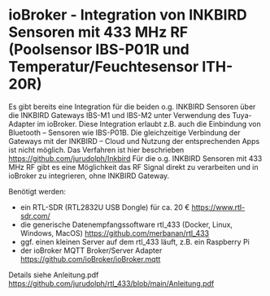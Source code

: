 # ioBroker - Integration von INKBIRD Sensoren mit 433 MHz RF (Poolsensor IBS-P01R und Temperatur/Feuchtesensor ITH-20R)

Es gibt bereits eine Integration für die beiden o.g. INKBIRD Sensoren über die INKBIRD Gateways IBS-M1 und IBS-M2 unter Verwendung des Tuya-Adapter im ioBroker. Diese Integration erlaubt z.B. auch die Einbindung von Bluetooth – Sensoren wie IBS-P01B. Die gleichzeitige Verbindung der Gateways mit der INKBIRD – Cloud und Nutzung der entsprechenden Apps ist nicht möglich. Das Verfahren ist hier beschrieben https://github.com/jurudolph/Inkbird
Für die o.g. INKBIRD Sensoren mit 433 MHz RF gibt es eine Möglichkeit das RF Signal direkt zu verarbeiten und in ioBroker zu integrieren, ohne INKBIRD Gateway.

Benötigt werden:
- ein RTL-SDR (RTL2832U USB Dongle) für ca. 20 € https://www.rtl-sdr.com/
- die generische Datenempfangssoftware rtl_433 (Docker, Linux, Windows, MacOS) https://github.com/merbanan/rtl_433
- ggf. einen kleinen Server auf dem rtl_433 läuft, z.B. ein Raspberry Pi
- der ioBroker MQTT Broker/Server Adapter https://github.com/ioBroker/ioBroker.mqtt

Details siehe Anleitung.pdf https://github.com/jurudolph/rtl_433/blob/main/Anleitung.pdf
